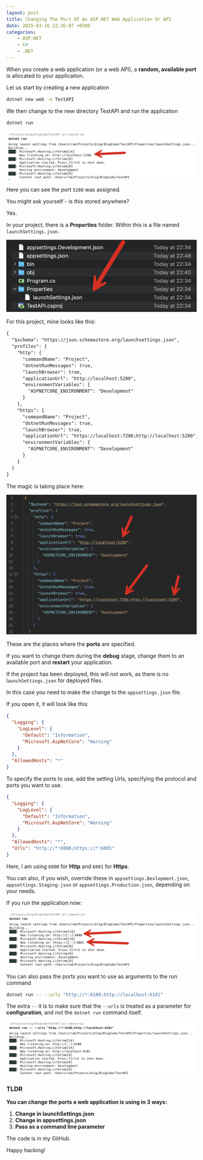```yaml
---
layout: post
title: Changing The Port Of An ASP.NET Web Application Or API
date: 2025-03-16 22:36:07 +0300
categories:
    - ASP.NET
    - C#
    - .NET
---
```


When you create a web application (or a web API), a **random, available port** is allocated to your application.

Let us start by creating a new application

```bash
dotnet new web -o TestAPI
```

We then change to the new directory TestAPI and run the application

```bash
dotnet run
```

![DebugPort](../images/2025/03/DebugPort.png)

Here you can see the port `5280` was assigned.

You might ask yourself - is this stored anywhere?

Yes.

In your project, there is a **Properties** folder. Within this is a file named `launchSettings.json`.

![LaunchSettingsFile](../images/2025/03/LaunchSettingsFile.png)

For this project, mine looks like this:

```xml
{
  "$schema": "https://json.schemastore.org/launchsettings.json",
  "profiles": {
    "http": {
      "commandName": "Project",
      "dotnetRunMessages": true,
      "launchBrowser": true,
      "applicationUrl": "http://localhost:5280",
      "environmentVariables": {
        "ASPNETCORE_ENVIRONMENT": "Development"
      }
    },
    "https": {
      "commandName": "Project",
      "dotnetRunMessages": true,
      "launchBrowser": true,
      "applicationUrl": "https://localhost:7286;http://localhost:5280",
      "environmentVariables": {
        "ASPNETCORE_ENVIRONMENT": "Development"
      }
    }
  }
}
```

The magic is taking place here:

![LaunchSettings](../images/2025/03/LaunchSettings.png)

These are the places where the **ports** are specified.

If you want to change them during the **debug** stage, change them to an available port and **restart** your application.

If the project has been deployed, this will not work, as there is no l`aunchSettings.json` for deployed files.

In this case you need to make the change to the `appsettings.json` file.

If you open it, it will look like this:

```json
{
  "Logging": {
    "LogLevel": {
      "Default": "Information",
      "Microsoft.AspNetCore": "Warning"
    }
  },
  "AllowedHosts": "*"
}
```

To specify the ports to use, add the setting Urls, specifying the protocol and ports you want to use.

```json
{
  "Logging": {
    "LogLevel": {
      "Default": "Information",
      "Microsoft.AspNetCore": "Warning"
    }
  },
  "AllowedHosts": "*",
  "Urls": "http://*:6000;https://*:6001"
}
```

Here, I am using `6000` for **Http** and `6001` for **Https**.

You can also, if you wish, override these in `appsettings.Devlopment.json`, `appsettings.Staging.json` or `appsettings.Production.json`, depending on your needs.

If you run the application now:

![RemappedPorts](../images/2025/03/RemappedPorts.png)

You can also pass the ports you want to use as arguments to the run command

```bash
dotnet run -- --urls "http://*:6100;http://localhost:6101"
```

The extra `--` it is to make sure that the `--urls` is treated as a parameter for **configuration**, and not the `dotnet run` command itself.

![LaunchCommandLine](../images/2025/03/LaunchCommandLine.png)

### TLDR

**You can change the ports a web application is using in 3 ways:**

1. **Change in launchSettings.json**
2. **Change in appsettings.json**
3. **Pass as a command line parameter**

The code is in my GitHub.

Happy hacking!
